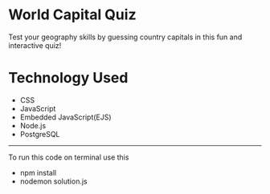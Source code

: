 # World Capital Quiz
Test your geography skills by guessing country capitals in this fun and interactive quiz!
  
# Technology Used
- CSS
- JavaScript
- Embedded JavaScript(EJS)
- Node.js
- PostgreSQL
---

To run this code on terminal use this
- npm install
- nodemon solution.js
